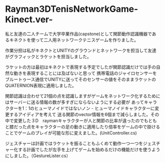 # Rayman3DTenisNetworkGame-Kinect.ver-

私と友達の二人チームで大学卒業作品(capstone)として関節動作認識機器であるキネクトを使って二人用ネットワークテニスゲームを作りました。

作業分担は私がキネクトとUNITYのグラウンドとネットワークを担当して友達がグラフィックとラケットを担当しました。

ラケットの方は最初はキネクトで表現する予定でしたが関節認識だけでは手の自然な動きを表現することには及ばないと思って
携帯電話のジャイロセンサーをブルートゥース通信でUNITYに送ってそのセンサーの値をそのままラケットのQUATERNION表現に適用しました。

関節認識は合わせて21個の点を認識しますがゲームをネットワーク化するためにはサーバーに送る情報の数が多すぎにならないようにする必要が
あってキャラクターを1：1のヒューマノイドではないノン - ヒューマノイドキャラクターに変更するアイディアを考えて
送る関節のvector情報を6個まで減らしました。その中で変更した３D　raymanキャラクターが人と関節の比率が違ったのでもともと膝だった点をキャラクターの足の動きに適用したり倍率をゲームの中で掛けることでゲームのプレイが可能な形に変えました。(UnitController.cs)

ジェスチャーは計画ではラケットを振ることもふくめて動作一つ一つをジェスチャー化する計画でしたが左手を上げてゲームを始めるだけの機能だけを使うようにしました。（GestureLister.cs）

